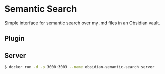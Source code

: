 # Semantic Search

Simple interface for semantic search over my .md files in an Obsidian vault.

## Plugin

## Server

```sh
$ docker run -d -p 3000:3003 --name obsidian-semantic-search server
```